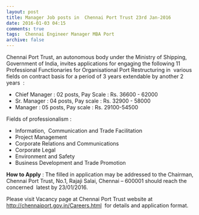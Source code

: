 ```yaml
---
layout: post
title: Manager Job posts in  Chennai Port Trust 23rd Jan-2016   
date: 2016-01-03 04:15
comments: true
tags:  Chennai Engineer Manager MBA Port 
archive: false
---
```

Chennai Port Trust, an autonomous body under the Ministry of Shipping, Government of India, invites applications for engaging the following  11 Professional Functionaries for Organisational Port Restructuring in  various  fields on contract basis for a period of 3 years extendable by another 2 years  : 

- Chief Manager : 02 posts, Pay Scale : Rs. 36600 - 62000
- Sr. Manager : 04 posts, Pay scale : Rs. 32900 - 58000
- Manager : 05 posts, Pay scale : Rs. 29100-54500 


Fields of professionalism :

- Information,  Communication and Trade Facilitation
- Project Management
- Corporate Relations and Communications
- Corporate Legal
- Environment and Safety
- Business Development and Trade Promotion 

**How to Apply** : The filled in application may be addressed to the Chairman, Chennai Port Trust, No.1, Rajaji Salai, Chennai – 600001 should reach the concerned  latest by 23/01/2016. 

Please visit Vacancy page at Chennai Port Trust website at  <http://chennaiport.gov.in/Careers.html>  for details and application format.





